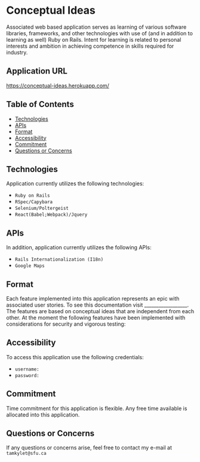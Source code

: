 # Conceptual Ideas

Associated web based application serves as learning of various software libraries, frameworks, and other technologies with use of (and in addition to learning as well) Ruby on Rails. Intent for learning is related to personal interests and ambition in achieving competence in skills required for industry.

## Application URL

https://conceptual-ideas.herokuapp.com/

## Table of Contents

- [Technologies](#Technologies)
- [APIs](#APIs)
- [Format](#Format)
- [Accessibility](#Accessibility)
- [Commitment](#Commitment)
- [Questions or Concerns](#Questions-or-Concerns)

## <a name="Technologies"></a>Technologies

Application currently utilizes the following technologies:

- `Ruby on Rails`
- `RSpec/Capybara`
- `Selenium/Poltergeist`
- `React(Babel;Webpack)/Jquery`

## <a name="APIs"></a>APIs

In addition, application currently utilizes the following APIs:
- `Rails Internationalization (I18n)`
- `Google Maps`

## <a name="Format"></a>Format

Each feature implemented into this application represents an epic with associated user stories. To see this documentation visit __________________. The features are based on conceptual ideas that are independent from each other. At the moment the following features have been implemented with considerations for security and vigorous testing:

## <a name="Accessibility"></a>Accessibility

To access this application use the following credentials:

- `username:`
- `password:`

## <a name="Commitment"></a>Commitment

Time commitment for this application is flexible. Any free time available is allocated into this application.

## <a name="Questions-or-Concerns"></a>Questions or Concerns

If any questions or concerns arise, feel free to contact my e-mail at `tamkylet@sfu.ca`
